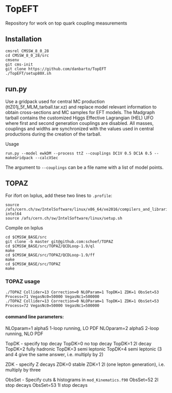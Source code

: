 # TopEFT
Repository for work on top quark coupling measurements

## Installation

```
cmsrel CMSSW_8_0_28
cd CMSSW_8_0_28/src
cmsenv
git cms-init
git clone https://github.com/danbarto/TopEFT
./TopEFT/setup80X.sh
```

## run.py

Use a gridpack used for central MC production (ttZ01j_5f_MLM_tarball.tar.xz) and replace model relevant information to obtain cross-sections and MC samples for EFT models. The Madgraph tarball contains the customized Higgs Effective Lagrangian (HEL) UFO where first and second generation couplings are disabled.
All masses, couplings and widths are synchronized with the values used in central productions during the creation of the tarball.

Usage
```
run.py --model ewkDM --process ttZ --couplings DC1V 0.5 DC1A 0.5 --makeGridpack --calcXSec
```
The argument to `--couplings` can be a file name with a list of model points.

## TOPAZ
For ifort on lxplus, add these two lines to `.profile`:
```
source /afs/cern.ch/sw/IntelSoftware/linux/x86_64/xe2016/compilers_and_libraries_2016.1.150/linux/bin/ifortvars.sh intel64
source /afs/cern.ch/sw/IntelSoftware/linux/setup.sh
```
Compile on lxplus
```
cd $CMSSW_BASE/src
git clone -b master git@github.com:schoef/TOPAZ
cd $CMSSW_BASE/src/TOPAZ/QCDLoop-1.9/ql
make
cd $CMSSW_BASE/src/TOPAZ/QCDLoop-1.9/ff
make
cd $CMSSW_BASE/src/TOPAZ
make
```
### TOPAZ usage
```
./TOPAZ Collider=13 Correction=0 NLOParam=1 TopDK=1 ZDK=1 ObsSet=53 Process=71 VegasNc0=50000 VegasNc1=500000
./TOPAZ Collider=13 Correction=0 NLOParam=1 TopDK=1 ZDK=1 ObsSet=53 Process=72 VegasNc0=50000 VegasNc1=500000
```

#### command line parameters:

NLOparam=1 alphaS 1-loop running, LO PDF
NLOparam=2 alphaS 2-loop running, NLO PDF

TopDK - specify top decay
TopDK=0 no top decay
TopDK=1 2l decay
TopDK=2 fully hadronic
TopDK=3 semi leptonic
TopDK=4 semi leptonic (3 and 4 give the same answer, i.e. multiply by 2)

ZDK - specify Z decays
ZDK=0   stable
ZDK=1   2l (one lepton generation), i.e. multiply by three

ObsSet - Specify cuts & histograms in `mod_Kinematics.f90`
ObsSet=52 2l stop decays
ObsSet=53 1l stop decays
 
